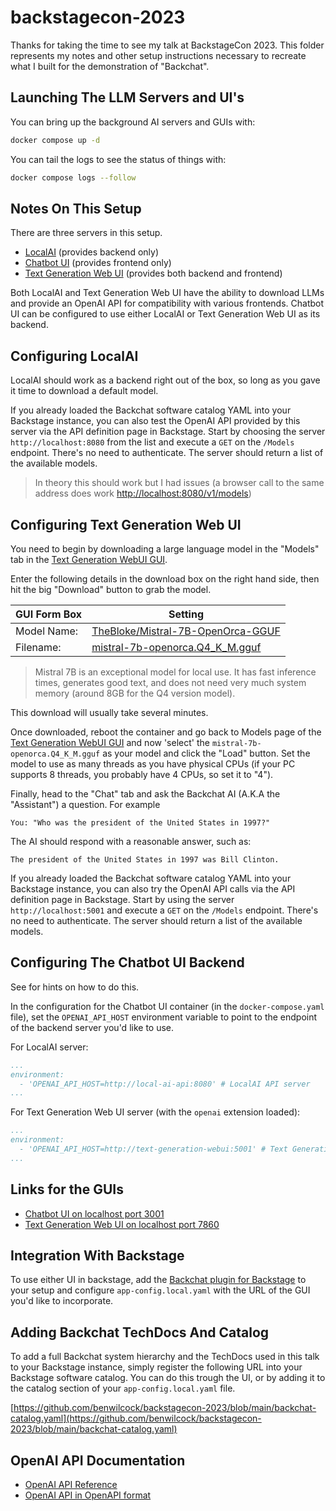 # backstagecon-2023

Thanks for taking the time to see my talk at BackstageCon 2023. This folder represents my notes and other setup instructions necessary to recreate what I built for the demonstration of "Backchat".

## Launching The LLM Servers and UI's

You can bring up the background AI servers and GUIs with:

```bash
docker compose up -d
```

You can tail the logs to see the status of things with:

```bash
docker compose logs --follow
```

## Notes On This Setup

There are three servers in this setup. 

* [LocalAI](https://localai.io) (provides backend only)
* [Chatbot UI](https://github.com/mckaywrigley/chatbot-ui) (provides frontend only)
* [Text Generation Web UI](https://github.com/oobabooga/text-generation-webui) (provides both backend and frontend)

Both LocalAI and Text Generation Web UI have the ability to download LLMs and provide an OpenAI API for compatibility with various frontends. Chatbot UI can be configured to use either LocalAI or Text Generation Web UI as its backend.

## Configuring LocalAI

LocalAI should work as a backend right out of the box, so long as you gave it time to download a default model.

If you already loaded the Backchat software catalog YAML into your Backstage instance, you can also test the OpenAI API provided by this server via the API definition page in Backstage. Start by choosing the server `http://localhost:8080` from the list and execute a `GET` on the `/Models` endpoint. There's no need to authenticate. The server should return a list of the available models.

> In theory this should work but I had issues (a browser call to the same address does work [http://localhost:8080/v1/models](http://localhost:8080/v1/models))

## Configuring Text Generation Web UI

You need to begin by downloading a large language model in the "Models" tab in the [Text Generation WebUI GUI](http://localhost:7860).

Enter the following details in the download box on the right hand side, then hit the big "Download" button to grab the model.

| **GUI Form Box** | **Setting**                                                                                                                           |
|------------------|---------------------------------------------------------------------------------------------------------------------------------------|
| Model Name:      | [TheBloke/Mistral-7B-OpenOrca-GGUF](https://huggingface.co/TheBloke/Mistral-7B-OpenOrca-GGUF)                                         |
| Filename:        | [mistral-7b-openorca.Q4_K_M.gguf](https://huggingface.co/TheBloke/Mistral-7B-OpenOrca-GGUF/blob/main/mistral-7b-openorca.Q4_K_M.gguf) |
 

> Mistral 7B is an exceptional model for local use. It has fast inference times, generates good text, and does not need very much system memory (around 8GB for the Q4 version model).

This download will usually take several minutes.

Once downloaded, reboot the container and go back to Models page of the [Text Generation WebUI GUI](http://localhost:7860) and now 'select' the `mistral-7b-openorca.Q4_K_M.gguf` as your model and click the "Load" button. Set the model to use as many threads as you have physical CPUs (if your PC supports 8 threads, you probably have 4 CPUs, so set it to "4").

Finally, head to the "Chat" tab and ask the Backchat AI (A.K.A the "Assistant") a question. For example

```text
You: "Who was the president of the United States in 1997?"
```

The AI should respond with a reasonable answer, such as:

```text
The president of the United States in 1997 was Bill Clinton.
```

If you already loaded the Backchat software catalog YAML into your Backstage instance, you can also try the OpenAI API calls via the API definition page in Backstage. Start by using the server `http://localhost:5001` and execute a `GET` on the `/Models` endpoint. There's no need to authenticate. The server should return a list of the available models.

## Configuring The Chatbot UI Backend

See  for hints on how to do this.

In the configuration for the Chatbot UI container (in the `docker-compose.yaml` file), set the `OPENAI_API_HOST` environment variable to point to the endpoint of the backend server you'd like to use.

For LocalAI server:

```yaml
...
environment:
  - 'OPENAI_API_HOST=http://local-ai-api:8080' # LocalAI API server
...
```

For Text Generation Web UI server (with the `openai` extension loaded):

```yaml
...
environment:
  - 'OPENAI_API_HOST=http://text-generation-webui:5001' # Text Generation UI OpenAI API server
...
```

## Links for the GUIs

* [Chatbot UI on localhost port 3001](http://localhost:3001)
* [Text Generation Web UI on localhost port 7860](http://localhost:7860)

## Integration With Backstage

To use either UI in backstage, add the [Backchat plugin for Backstage](https://github.com/benwilcock/backstage-plugin-backchat) to your setup and configure `app-config.local.yaml` with the URL of the GUI you'd like to incorporate.

## Adding Backchat TechDocs And Catalog

To add a full Backchat system hierarchy and the TechDocs used in this talk to your Backstage instance, simply register the following URL into your Backstage software catalog. You can do this trough the UI, or by adding it to the catalog section of your `app-config.local.yaml` file.

[https://github.com/benwilcock/backstagecon-2023/blob/main/backchat-catalog.yaml](https://github.com/benwilcock/backstagecon-2023/blob/main/backchat-catalog.yaml)

## OpenAI API Documentation

* [OpenAI API Reference](https://platform.openai.com/docs/api-reference)
* [OpenAI API in OpenAPI format](https://github.com/openai/openai-openapi/blob/master/openapi.yaml)
